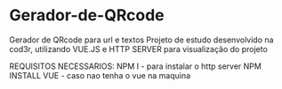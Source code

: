 # Gerador-de-QRcode

Gerador de QRcode para url e textos
Projeto de estudo desenvolvido na cod3r, utilizando VUE.JS e HTTP SERVER para visualização do projeto 

REQUISITOS NECESSARIOS:
NPM I - para instalar o http server 
NPM INSTALL VUE - caso nao tenha o vue na maquina 
